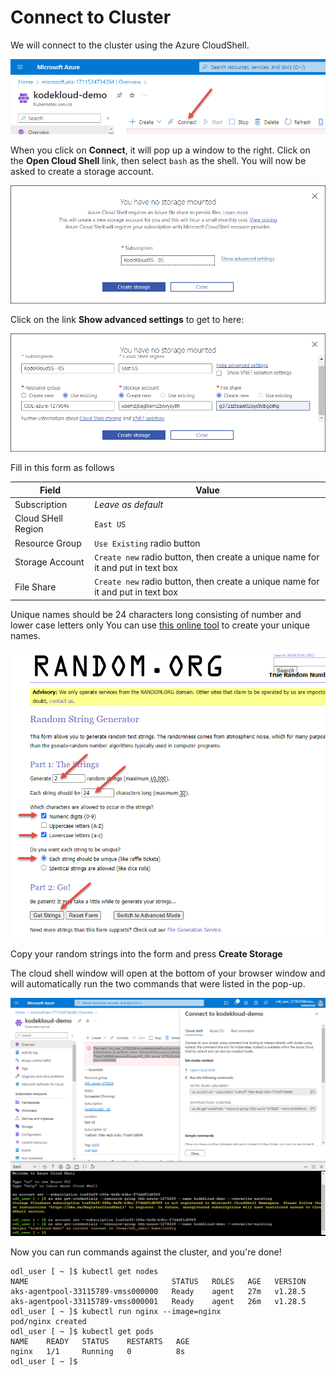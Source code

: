 # Connect to Cluster

We will connect to the cluster using the Azure CloudShell.

![image](../images/09-connect.png)

When you click on **Connect**, it will pop up a window to the right. Click on the **Open Cloud Shell** link, then select `bash` as the shell. You will now be asked to create a storage account.

![image](../images/09a-no-storage.png)

Click on the link **Show advanced settings** to get to here:

![image](../images/09b-no-storage.png)

Fill in this form as follows

| Field | Value |
|-------|-------|
| Subscription | *Leave as default* |
| Cloud SHell Region | `East US` |
| Resource Group | `Use Existing` radio button |
| Storage Account | `Create new` radio button, then create a unique name for it and put in text box |
| File Share | `Create new` radio button, then create a unique name for it and put in text box |

Unique names should be 24 characters long consisting of number and lower case letters only You can use [this online tool](https://www.random.org/strings/) to create your unique names.

![image](../images/09b-random-string.png)

Copy your random strings into the form and press **Create Storage**

The cloud shell window will open at the bottom of your browser window and will automatically run the two commands that were listed in the pop-up.

![image](../images/09c-cloudshell.png)

Now you can run commands against the cluster, and you're done!

```text
odl_user [ ~ ]$ kubectl get nodes
NAME                                STATUS   ROLES   AGE   VERSION
aks-agentpool-33115789-vmss000000   Ready    agent   27m   v1.28.5
aks-agentpool-33115789-vmss000001   Ready    agent   26m   v1.28.5
odl_user [ ~ ]$ kubectl run nginx --image=nginx
pod/nginx created
odl_user [ ~ ]$ kubectl get pods
NAME    READY   STATUS    RESTARTS   AGE
nginx   1/1     Running   0          8s
odl_user [ ~ ]$ 
```


